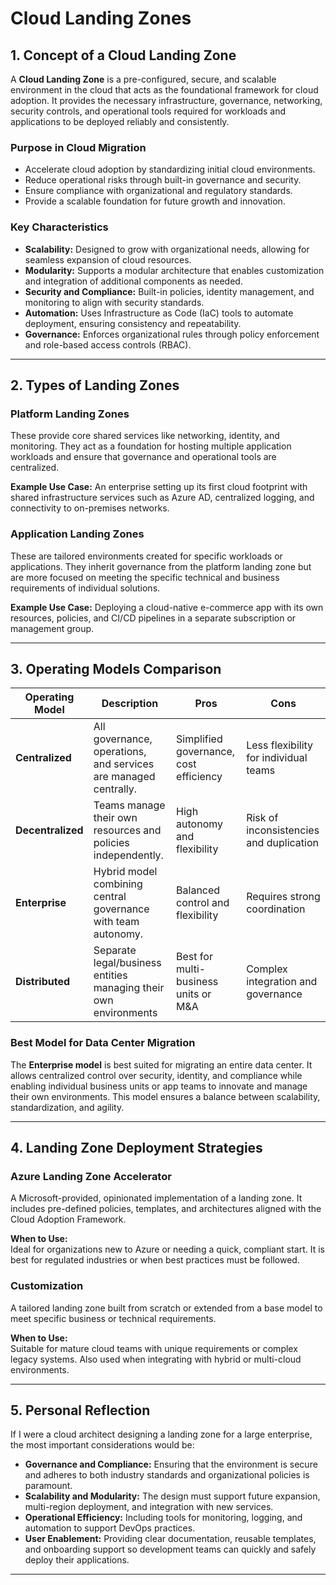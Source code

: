 # Cloud Landing Zones
## 1. Concept of a Cloud Landing Zone

A **Cloud Landing Zone** is a pre-configured, secure, and scalable environment in the cloud that acts as the foundational framework for cloud adoption. It provides the necessary infrastructure, governance, networking, security controls, and operational tools required for workloads and applications to be deployed reliably and consistently.
### Purpose in Cloud Migration

- Accelerate cloud adoption by standardizing initial cloud environments.
- Reduce operational risks through built-in governance and security.
- Ensure compliance with organizational and regulatory standards.
- Provide a scalable foundation for future growth and innovation.

### Key Characteristics

- **Scalability:** Designed to grow with organizational needs, allowing for seamless expansion of cloud resources.
- **Modularity:** Supports a modular architecture that enables customization and integration of additional components as needed.
- **Security and Compliance:** Built-in policies, identity management, and monitoring to align with security standards.
- **Automation:** Uses Infrastructure as Code (IaC) tools to automate deployment, ensuring consistency and repeatability.
- **Governance:** Enforces organizational rules through policy enforcement and role-based access controls (RBAC).

---

## 2. Types of Landing Zones

### Platform Landing Zones

These provide core shared services like networking, identity, and monitoring. They act as a foundation for hosting multiple application workloads and ensure that governance and operational tools are centralized.

**Example Use Case:** An enterprise setting up its first cloud footprint with shared infrastructure services such as Azure AD, centralized logging, and connectivity to on-premises networks.

### Application Landing Zones

These are tailored environments created for specific workloads or applications. They inherit governance from the platform landing zone but are more focused on meeting the specific technical and business requirements of individual solutions.

**Example Use Case:** Deploying a cloud-native e-commerce app with its own resources, policies, and CI/CD pipelines in a separate subscription or management group.

---

## 3. Operating Models Comparison

| Operating Model    | Description                                                                 | Pros                                    | Cons                                     |
|--------------------|-----------------------------------------------------------------------------|-----------------------------------------|------------------------------------------|
| **Centralized**     | All governance, operations, and services are managed centrally.              | Simplified governance, cost efficiency | Less flexibility for individual teams    |
| **Decentralized**   | Teams manage their own resources and policies independently.                 | High autonomy and flexibility          | Risk of inconsistencies and duplication  |
| **Enterprise**      | Hybrid model combining central governance with team autonomy.                | Balanced control and flexibility       | Requires strong coordination             |
| **Distributed**     | Separate legal/business entities managing their own environments             | Best for multi-business units or M&A   | Complex integration and governance       |

### Best Model for Data Center Migration

The **Enterprise model** is best suited for migrating an entire data center. It allows centralized control over security, identity, and compliance while enabling individual business units or app teams to innovate and manage their own environments. This model ensures a balance between scalability, standardization, and agility.

---

## 4. Landing Zone Deployment Strategies

### Azure Landing Zone Accelerator

A Microsoft-provided, opinionated implementation of a landing zone. It includes pre-defined policies, templates, and architectures aligned with the Cloud Adoption Framework.

**When to Use:**  
Ideal for organizations new to Azure or needing a quick, compliant start. It is best for regulated industries or when best practices must be followed.

### Customization

A tailored landing zone built from scratch or extended from a base model to meet specific business or technical requirements.

**When to Use:**  
Suitable for mature cloud teams with unique requirements or complex legacy systems. Also used when integrating with hybrid or multi-cloud environments.

---

## 5. Personal Reflection

If I were a cloud architect designing a landing zone for a large enterprise, the most important considerations would be:

- **Governance and Compliance:** Ensuring that the environment is secure and adheres to both industry standards and organizational policies is paramount.
- **Scalability and Modularity:** The design must support future expansion, multi-region deployment, and integration with new services.
- **Operational Efficiency:** Including tools for monitoring, logging, and automation to support DevOps practices.
- **User Enablement:** Providing clear documentation, reusable templates, and onboarding support so development teams can quickly and safely deploy their applications.

---
